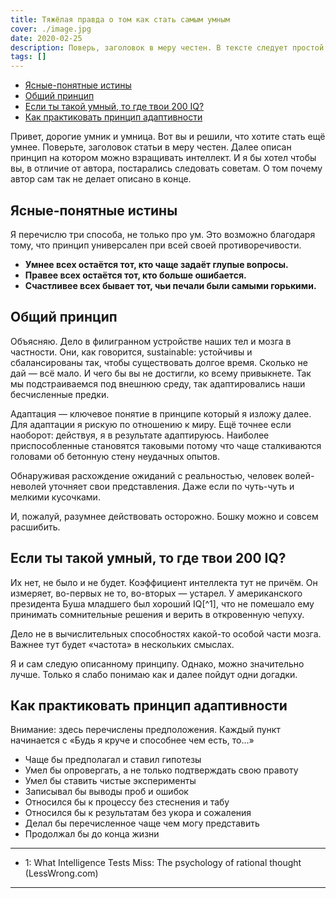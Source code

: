 ```yaml
---
title: Тяжёлая правда о том как стать самым умным
cover: ./image.jpg
date: 2020-02-25
description: Поверь, заголовок в меру честен. В тексте следует простой доступный и очевидный способ поумнеть
tags: []
---
```


- [Ясные-понятные истины](#ясные-понятные-истины)
- [Общий принцип](#общий-принцип)
- [Если ты такой умный, то где твои 200 IQ?](#если-ты-такой-умный-то-где-твои-200-iq)
- [Как практиковать принцип адаптивности](#как-практиковать-принцип-адаптивности)

Привет, дорогие умник и умница. Вот вы и решили, что хотите стать ещё умнее. Поверьте, заголовок статьи в меру честен. Далее описан принцип на котором можно взращивать интеллект. И я бы хотел чтобы вы, в отличие от автора, постарались следовать советам. О том почему автор сам так не делает описано в конце.

## Ясные-понятные истины

Я перечислю три способа, не только про ум. Это возможно благодаря тому, что принцип универсален при всей своей противоречивости.

- **Умнее всех остаётся тот, кто чаще задаёт глупые вопросы.**
- **Правее всех остаётся тот, кто больше ошибается.**
- **Счастливее всех бывает тот, чьи печали были самыми горькими.**

## Общий принцип

Объясняю. Дело в филигранном устройстве наших тел и мозга в частности. Они, как говорится, sustainable: устойчивы и сбалансированы так, чтобы существовать долгое время. Сколько не дай — всё мало. И чего бы вы не достигли, ко всему привыкнете. Так мы подстраиваемся под внешнюю среду, так адаптировались наши бесчисленные предки.

Адаптация — ключевое понятие в принципе который я изложу далее. Для адаптации я рискую по отношению к миру. Ещё точнее если наоборот: действуя, я в результате адаптируюсь. Наиболее приспособленные становятся таковыми потому что чаще сталкиваются головами об бетонную стену неудачных опытов.

Обнаруживая расхождение ожиданий с реальностью, человек волей-неволей уточняет свои представления. Даже если по чуть-чуть и мелкими кусочками.

И, пожалуй, разумнее действовать осторожно. Бошку можно и совсем расшибить.

## Если ты такой умный, то где твои 200 IQ?

Их нет, не было и не будет. Коэффициент интеллекта тут не причём. Он измеряет, во-первых не то, во-вторых — устарел. У американского президента Буша младшего был хороший IQ[^1], что не помешало ему принимать сомнительные решения и верить в откровенную чепуху.

Дело не в вычислительных способностях какой-то особой части мозга. Важнее тут будет «частота» в нескольких смыслах.

Я и сам следую описанному принципу. Однако, можно значительно лучше. Только я слабо понимаю как и далее пойдут одни догадки.

## Как практиковать принцип адаптивности

Внимание: здесь перечислены предположения. Каждый пункт начинается с «Будь я круче и способнее чем есть, то...»

- Чаще бы предполагал и ставил гипотезы
- Умел бы опровергать, а не только подтверждать свою правоту
- Умел бы ставить чистые эксперименты
- Записывал бы выводы проб и ошибок
- Относился бы к процессу без стеснения и табу
- Относился бы к результатам без укора и сожаления
- Делал бы перечисленное чаще чем могу представить
- Продолжал бы до конца жизни

---

- <a name="fn-1">1</a>: <a hfef="https://www.lesswrong.com/posts/zRbh2mYgXtDJk8T42/what-intelligence-tests-miss-the-psychology-of-rational" >What Intelligence Tests Miss: The psychology of rational thought (LessWrong.com)</a>

---
